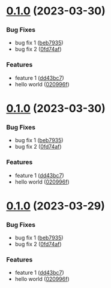 # [0.1.0](https://gitlab.com/opalmedapps/qplus/compare/test0.0.1...test0.1.0) (2023-03-30)


### Bug Fixes

* bug fix 1 ([beb7935](https://gitlab.com/opalmedapps/qplus/commit/beb793513b086589e4be32701ab1cbef02ec776f))
* bug fix 2 ([0fd74af](https://gitlab.com/opalmedapps/qplus/commit/0fd74afd1530f35cd3e6bce65c62c69fff61a8ab))


### Features

* feature 1 ([dd43bc7](https://gitlab.com/opalmedapps/qplus/commit/dd43bc7985fbbe98721e6d171d642da453de758c))
* hello world ([020996f](https://gitlab.com/opalmedapps/qplus/commit/020996f4c8e823b6da9764f0abcd41c6112e2419))

# [0.1.0](https://gitlab.com/opalmedapps/qplus/compare/test0.0.1...test0.1.0) (2023-03-30)


### Bug Fixes

* bug fix 1 ([beb7935](https://gitlab.com/opalmedapps/qplus/commit/beb793513b086589e4be32701ab1cbef02ec776f))
* bug fix 2 ([0fd74af](https://gitlab.com/opalmedapps/qplus/commit/0fd74afd1530f35cd3e6bce65c62c69fff61a8ab))


### Features

* feature 1 ([dd43bc7](https://gitlab.com/opalmedapps/qplus/commit/dd43bc7985fbbe98721e6d171d642da453de758c))
* hello world ([020996f](https://gitlab.com/opalmedapps/qplus/commit/020996f4c8e823b6da9764f0abcd41c6112e2419))

# [0.1.0](https://gitlab.com/opalmedapps/qplus/compare/test0.0.1...test0.1.0) (2023-03-29)


### Bug Fixes

* bug fix 1 ([beb7935](https://gitlab.com/opalmedapps/qplus/commit/beb793513b086589e4be32701ab1cbef02ec776f))
* bug fix 2 ([0fd74af](https://gitlab.com/opalmedapps/qplus/commit/0fd74afd1530f35cd3e6bce65c62c69fff61a8ab))


### Features

* feature 1 ([dd43bc7](https://gitlab.com/opalmedapps/qplus/commit/dd43bc7985fbbe98721e6d171d642da453de758c))
* hello world ([020996f](https://gitlab.com/opalmedapps/qplus/commit/020996f4c8e823b6da9764f0abcd41c6112e2419))
